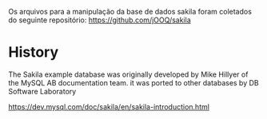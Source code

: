 Os arquivos para a manipulação da base de dados sakila foram coletados do seguinte repositório: https://github.com/jOOQ/sakila

# History

The Sakila example database was originally developed by Mike Hillyer of the MySQL AB documentation team. it was ported to other databases by DB Software Laboratory

https://dev.mysql.com/doc/sakila/en/sakila-introduction.html